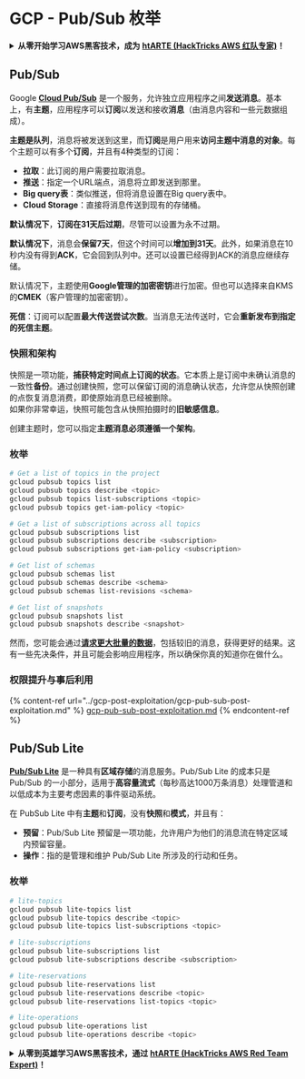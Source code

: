 # GCP - Pub/Sub 枚举

<details>

<summary><strong>从零开始学习AWS黑客技术，成为</strong> <a href="https://training.hacktricks.xyz/courses/arte"><strong>htARTE (HackTricks AWS 红队专家)</strong></a><strong>！</strong></summary>

支持HackTricks的其他方式：

* 如果您想在 **HackTricks中看到您的公司广告** 或 **下载HackTricks的PDF**，请查看[**订阅计划**](https://github.com/sponsors/carlospolop)！
* 获取[**官方的PEASS & HackTricks商品**](https://peass.creator-spring.com)
* 发现[**PEASS家族**](https://opensea.io/collection/the-peass-family)，我们独家的[**NFTs系列**](https://opensea.io/collection/the-peass-family)
* **加入** 💬 [**Discord群组**](https://discord.gg/hRep4RUj7f) 或 [**telegram群组**](https://t.me/peass) 或在 **Twitter** 🐦 上**关注**我 [**@carlospolopm**](https://twitter.com/carlospolopm)**。**
* **通过向** [**HackTricks**](https://github.com/carlospolop/hacktricks) 和 [**HackTricks Cloud**](https://github.com/carlospolop/hacktricks-cloud) github仓库提交PR来分享您的黑客技巧。

</details>

## Pub/Sub <a href="#reviewing-cloud-pubsub" id="reviewing-cloud-pubsub"></a>

Google [**Cloud Pub/Sub**](https://cloud.google.com/pubsub/) 是一个服务，允许独立应用程序之间**发送消息**。基本上，有**主题**，应用程序可以**订阅**以发送和接收**消息**（由消息内容和一些元数据组成）。

**主题是队列**，消息将被发送到这里，而**订阅**是用户用来**访问主题中消息的对象**。每个主题可以有多个**订阅**，并且有4种类型的订阅：

* **拉取**：此订阅的用户需要拉取消息。
* **推送**：指定一个URL端点，消息将立即发送到那里。
* **Big query表**：类似推送，但将消息设置在Big query表中。
* **Cloud Storage**：直接将消息传送到现有的存储桶。

**默认情况下**，**订阅在31天后过期**，尽管可以设置为永不过期。

**默认情况下**，消息会**保留7天**，但这个时间可以**增加到31天**。此外，如果消息在10秒内没有得到**ACK**，它会回到队列中。还可以设置已经得到ACK的消息应继续存储。

默认情况下，主题使用**Google管理的加密密钥**进行加密。但也可以选择来自KMS的**CMEK**（客户管理的加密密钥）。

**死信**：订阅可以配置**最大传送尝试次数**。当消息无法传送时，它会**重新发布到指定的死信主题**。

### 快照和架构

快照是一项功能，**捕获特定时间点上订阅的状态**。它本质上是订阅中未确认消息的一致性**备份**。通过创建快照，您可以保留订阅的消息确认状态，允许您从快照创建的点恢复消息消费，即使原始消息已经被删除。\
如果你非常幸运，快照可能包含从快照拍摄时的**旧敏感信息**。

创建主题时，您可以指定**主题消息必须遵循一个架构**。

### 枚举
```bash
# Get a list of topics in the project
gcloud pubsub topics list
gcloud pubsub topics describe <topic>
gcloud pubsub topics list-subscriptions <topic>
gcloud pubsub topics get-iam-policy <topic>

# Get a list of subscriptions across all topics
gcloud pubsub subscriptions list
gcloud pubsub subscriptions describe <subscription>
gcloud pubsub subscriptions get-iam-policy <subscription>

# Get list of schemas
gcloud pubsub schemas list
gcloud pubsub schemas describe <schema>
gcloud pubsub schemas list-revisions <schema>

# Get list of snapshots
gcloud pubsub snapshots list
gcloud pubsub snapshots describe <snapshot>
```
然而，您可能会通过[**请求更大批量的数据**](https://cloud.google.com/pubsub/docs/replay-overview)，包括较旧的消息，获得更好的结果。这有一些先决条件，并且可能会影响应用程序，所以确保你真的知道你在做什么。

### 权限提升与事后利用

{% content-ref url="../gcp-post-exploitation/gcp-pub-sub-post-exploitation.md" %}
[gcp-pub-sub-post-exploitation.md](../gcp-post-exploitation/gcp-pub-sub-post-exploitation.md)
{% endcontent-ref %}

## Pub/Sub Lite

[**Pub/Sub Lite**](https://cloud.google.com/pubsub/docs/choosing-pubsub-or-lite) 是一种具有**区域存储**的消息服务。Pub/Sub Lite 的成本只是 Pub/Sub 的一小部分，适用于**高容量流式**（每秒高达1000万条消息）处理管道和以低成本为主要考虑因素的事件驱动系统。

在 PubSub Lite 中有**主题**和**订阅**，没有**快照**和**模式**，并且有：

* **预留**：Pub/Sub Lite 预留是一项功能，允许用户为他们的消息流在特定区域内预留容量。
* **操作**：指的是管理和维护 Pub/Sub Lite 所涉及的行动和任务。

### 枚举
```bash
# lite-topics
gcloud pubsub lite-topics list
gcloud pubsub lite-topics describe <topic>
gcloud pubsub lite-topics list-subscriptions <topic>

# lite-subscriptions
gcloud pubsub lite-subscriptions list
gcloud pubsub lite-subscriptions describe <subscription>

# lite-reservations
gcloud pubsub lite-reservations list
gcloud pubsub lite-reservations describe <topic>
gcloud pubsub lite-reservations list-topics <topic>

# lite-operations
gcloud pubsub lite-operations list
gcloud pubsub lite-operations describe <topic>
```
<details>

<summary><strong>从零到英雄学习AWS黑客技术，通过</strong> <a href="https://training.hacktricks.xyz/courses/arte"><strong>htARTE (HackTricks AWS Red Team Expert)</strong></a><strong>！</strong></summary>

支持HackTricks的其他方式：

* 如果您想在**HackTricks中看到您的公司广告**或**下载HackTricks的PDF版本**，请查看[**订阅计划**](https://github.com/sponsors/carlospolop)！
* 获取[**官方的PEASS & HackTricks商品**](https://peass.creator-spring.com)
* 发现[**PEASS家族**](https://opensea.io/collection/the-peass-family)，我们独家的[**NFTs系列**](https://opensea.io/collection/the-peass-family)
* **加入** 💬 [**Discord群组**](https://discord.gg/hRep4RUj7f) 或 [**telegram群组**](https://t.me/peass) 或在 **Twitter** 🐦 上**关注**我 [**@carlospolopm**](https://twitter.com/carlospolopm)**。**
* **通过向** [**HackTricks**](https://github.com/carlospolop/hacktricks) 和 [**HackTricks Cloud**](https://github.com/carlospolop/hacktricks-cloud) github仓库提交PR来分享您的黑客技巧。

</details>
